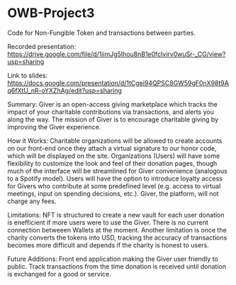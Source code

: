 # OWB-Project3
Code for Non-Fungible Token and transactions between parties.

Recorded presentation: https://drive.google.com/file/d/1iimJg5Ihou8nB1e0fclvirv0wuSr-_CG/view?usp=sharing

Link to slides: https://docs.google.com/presentation/d/1tCgei94QPSC8GW59gF0nX98t9Aq6fXtU_nR-oYXZhAg/edit?usp=sharing

Summary:
Giver is an open-access giving marketplace which tracks the impact of your charitable contributions via transactions, and alerts you along the way. The mission of Giver is to encourage charitable giving by improving the Giver experience.

How it Works:
Charitable organizations will be allowed to create accounts on our front-end once they attach a virtual signature to our honor code, which will be displayed on the site.
Organizations (Users) will have some flexibility to customize the look and feel of their donation pages, though much of the interface will be streamlined for Giver convenience (analogous to a Spotify model).
Users will have the option to introduce loyalty access for Givers who contribute at some predefined level (e.g. access to virtual meetings, input on spending decisions, etc.).
Giver, the platform, will not charge any fees.


Limitations:
NFT is structured to create a new vault for each user donation is enefficient if more users were to use the Giver. There is no current connection betweeen Wallets at the moment. Another limitation is once the charity converts the tokens into USD, tracking the accuracy of transactions becomes more difficult and depends if the charity is honest to users. 

Future Additions:
Front end application making the Giver user friendly to public. Track transactions from the time donation is received until donation is exchanged for a good or service.
